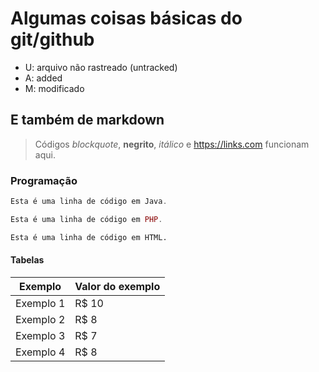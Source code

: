 # Algumas coisas básicas do git/github
- U: arquivo não rastreado (untracked)
- A: added
- M: modificado

## E também de markdown
>Códigos *blockquote*, **negrito**, _itálico_ e <https://links.com> funcionam aqui.

### Programação
~~~java
Esta é uma linha de código em Java.
~~~

~~~php
Esta é uma linha de código em PHP.
~~~

~~~html
Esta é uma linha de código em HTML.
~~~

#### Tabelas
Exemplo   | Valor do exemplo
--------- | ------
Exemplo 1 | R$ 10
Exemplo 2 | R$ 8
Exemplo 3 | R$ 7
Exemplo 4 | R$ 8